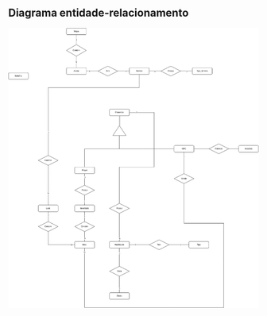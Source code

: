 ## Diagrama entidade-relacionamento


![Diagrama](images/diagrama-entidade-relacionamento.drawio.png)